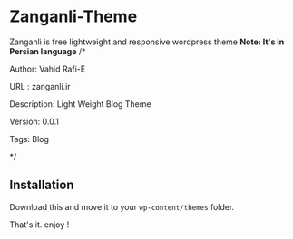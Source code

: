 # Zanganli-Theme
Zanganli is free lightweight and responsive wordpress theme
**Note: It's in Persian language**
/*

Author: Vahid Rafi-E 

URL : zanganli.ir  

Description: Light Weight Blog Theme 

Version: 0.0.1

Tags: Blog 

*/


## Installation
 Download this and move it to your `wp-content/themes` folder. 
 
 That's it. enjoy !





